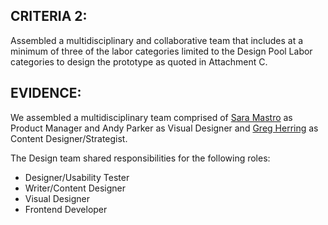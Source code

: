 ## CRITERIA 2:
Assembled a multidisciplinary and collaborative team that includes at a minimum of three of the labor categories limited to the Design Pool Labor categories to design the prototype as quoted in Attachment C.

## EVIDENCE:
We assembled a multidisciplinary team comprised of [Sara Mastro](https://www.linkedin.com/profile/view?id=2380607&authType=NAME_SEARCH&authToken=ROLz&locale=en_US&trk=tyah&trkInfo=clickedVertical%3Amynetwork%2Cidx%3A1-4-4%2CtarId%3A1436107422798%2Ctas%3Asara%20mas) as Product Manager and Andy Parker as Visual Designer and [Greg Herring](https://www.linkedin.com/profile/view?id=1033519&authType=NAME_SEARCH&authToken=OPen&locale=en_US&trk=tyah&trkInfo=clickedVertical%3Amynetwork%2Cidx%3A1-1-1%2CtarId%3A1436110762252%2Ctas%3Agreg%20he) as Content Designer/Strategist.

The Design team shared responsibilities for the following roles:
- Designer/Usability Tester
- Writer/Content Designer
- Visual Designer
- Frontend Developer
